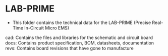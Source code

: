 LAB-PRIME
=========
* This folder contains the technical data for the LAB-PRIME (Precise Real-Time In-Circuit Micro EMS)

cad:  Contains the files and libraries for the schematic and circuit board 
docs: Contains product specification, BOM, datasheets, documentation
revs: Contains board revisions that have gone to manufacture
